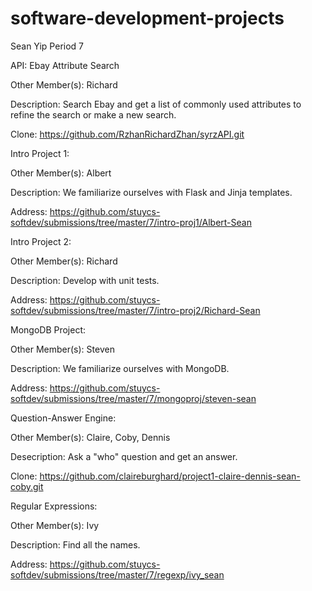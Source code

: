 software-development-projects
=============================
Sean Yip
Period 7

API: Ebay Attribute Search

Other Member(s): Richard

Description: Search Ebay and get a list of commonly used attributes to refine the search or make a new search.

Clone: https://github.com/RzhanRichardZhan/syrzAPI.git


Intro Project 1:

Other Member(s): Albert

Description: We familiarize ourselves with Flask and Jinja templates.

Address: https://github.com/stuycs-softdev/submissions/tree/master/7/intro-proj1/Albert-Sean


Intro Project 2:

Other Member(s): Richard

Description: Develop with unit tests.

Address: https://github.com/stuycs-softdev/submissions/tree/master/7/intro-proj2/Richard-Sean


MongoDB Project:

Other Member(s): Steven

Description: We familiarize ourselves with MongoDB.

Address: https://github.com/stuycs-softdev/submissions/tree/master/7/mongoproj/steven-sean


Question-Answer Engine:

Other Member(s): Claire, Coby, Dennis

Desecription: Ask a "who" question and get an answer.

Clone: https://github.com/claireburghard/project1-claire-dennis-sean-coby.git


Regular Expressions:

Other Member(s): Ivy

Description: Find all the names.

Address: https://github.com/stuycs-softdev/submissions/tree/master/7/regexp/ivy_sean

